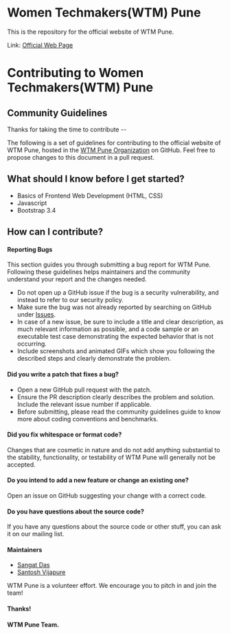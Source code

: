 # Women Techmakers(WTM) Pune
This is the repository for the official website of WTM Pune.

Link: [Official Web Page](https://wtm-oss.github.io/)

# Contributing to Women Techmakers(WTM) Pune

## Community Guidelines

Thanks for taking the time to contribute -- 

The following is a set of guidelines for contributing to the official website of WTM Pune, hosted in the [WTM Pune Organization](https://github.com/wtm-oss) on GitHub. Feel free to propose changes to this document in a pull request.

## What should I know before I get started?

- Basics of Frontend Web Development (HTML, CSS)
- Javascript
- Bootstrap 3.4 

## How can I contribute? 

#### **Reporting Bugs** 
This section guides you through submitting a bug report for WTM Pune. Following these guidelines helps maintainers and the community understand your report and the changes needed. 

* Do not open up a GitHub issue if the bug is a security vulnerability, and instead to refer to our security policy. 
* Make sure the bug was not already reported by searching on GitHub under [Issues](https://github.com/wtm-oss/wtm-oss.github.io/issues). 
* In case of a new issue, be sure to include a title and clear description, as much relevant information as possible, and a code sample or an executable test case demonstrating the expected behavior that is not occurring. 
* Include screenshots and animated GIFs which show you following the described steps and clearly demonstrate the problem. 

#### **Did you write a patch that fixes a bug?**
* Open a new GitHub pull request with the patch. 
* Ensure the PR description clearly describes the problem and solution. Include the relevant issue number if applicable.
* Before submitting, please read the community guidelines guide to know more about coding conventions and benchmarks.

#### **Did you fix whitespace or format code?**
Changes that are cosmetic in nature and do not add anything substantial to the stability, functionality, or testability of WTM Pune will generally not be accepted.

#### **Do you intend to add a new feature or change an existing one?**
Open an issue on GitHub suggesting your change with a correct code. 

#### **Do you have questions about the source code?**
If you have any questions about the source code or other stuff, you can ask it on our mailing list.


#### **Maintainers**
- [Sangat Das](https://github.com/Sangatdas)
- [Santosh Vijapure](https://github.com/santoshvijapure)

WTM Pune is a volunteer effort. We encourage you to pitch in and join the team!

#### Thanks!
#### WTM Pune Team. 

